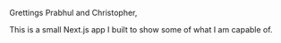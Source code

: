 Grettings Prabhul and Christopher, 

This is a small Next.js app I built to show some of what I am capable of. 